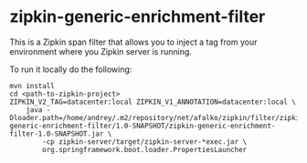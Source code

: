 # zipkin-generic-enrichment-filter
This is a Zipkin span filter that allows you to inject a tag from your environment where you Zipkin server is running. 

To run it locally do the following: 

```
mvn install
cd <path-to-zipkin-project>
ZIPKIN_V2_TAG=datacenter:local ZIPKIN_V1_ANNOTATION=datacenter:local \
    java -Dloader.path=/home/andrey/.m2/repository/net/afalko/zipkin/filter/zipkin-generic-enrichment-filter/1.0-SNAPSHOT/zipkin-generic-enrichment-filter-1.0-SNAPSHOT.jar \
        -cp zipkin-server/target/zipkin-server-*exec.jar \
        org.springframework.boot.loader.PropertiesLauncher
```